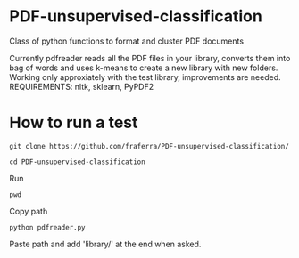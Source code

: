 # PDF-unsupervised-classification
Class of python functions to format and cluster PDF documents

Currently pdfreader reads all the PDF files in your library, converts them into bag of words and uses k-means to create a new library with new folders. Working only approxiately with the test library, improvements are needed.
REQUIREMENTS: nltk, sklearn, PyPDF2

# How to run a test

```
git clone https://github.com/fraferra/PDF-unsupervised-classification/
```

```
cd PDF-unsupervised-classification
```

Run
```
pwd
```
Copy path
```
python pdfreader.py
```
Paste path and add 'library/' at the end when asked.

